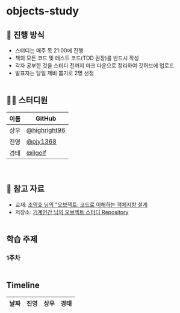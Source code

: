 # objects-study
## 🌳 진행 방식  
- 스터디는 매주 목 21:00에 진행
- 책의 모든 코드 및 테스트 코드(TDD 권장)를 반드시 작성
- 각자 공부한 것을 스터디 전까지 마크 다운으로 정리하여 깃허브에 업로드
- 발표자는 당일 제비 뽑기로 2명 선정</br></br>
  
## 👨‍💻  스터디원
| 이름   | GitHub                                         |
| ---- | ---------------------------------------------- |
| 상우 | [@highright96](https://github.com/highright96)|
| 진영 | [@pjy1368](https://github.com/pjy1368) |
| 경태 | [@ilgolf](https://github.com/ilgolf)

</br>

## 📌 참고 자료
- 교재: [조영호 님의 "오브젝트: 코드로 이해하는 객체지향 설계]( https://wikibook.co.kr/object/ )
- 저장소: [기계인간 님의 오브젝트 스터디 Repository](https://github.com/johngrib/study-objects)</br></br>

## 학습 주제

### 1주차</br></br>
## Timeline
| 날짜 | 진영 | 상우 | 경태 |
|--|--|--|--|

